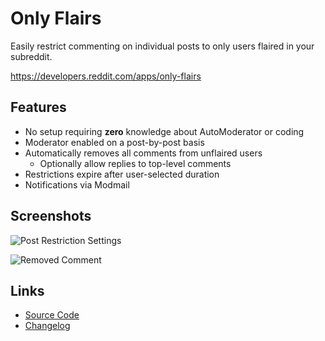 # Only Flairs

Easily restrict commenting on individual posts to only users flaired in your subreddit.

https://developers.reddit.com/apps/only-flairs

## Features

* No setup requiring **zero** knowledge about AutoModerator or coding
* Moderator enabled on a post-by-post basis
* Automatically removes all comments from unflaired users
  * Optionally allow replies to top-level comments
* Restrictions expire after user-selected duration
* Notifications via Modmail

## Screenshots

![Post Restriction Settings](https://github.com/shiruken/only-flairs/assets/867617/eff910b3-3006-4b81-881d-51d873158622)

![Removed Comment](https://github.com/shiruken/only-flairs/assets/867617/c9b91acb-05a9-4db7-8f08-c9a0e5779577)

## Links

* [Source Code](https://github.com/shiruken/only-flairs)
* [Changelog](https://github.com/shiruken/only-flairs/releases)
